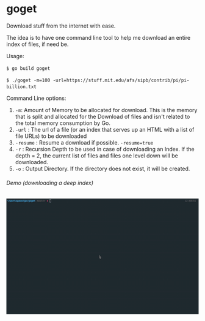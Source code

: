 # goget
Download stuff from the internet with ease.

The idea is to have one command line tool to help me download an entire index of files, if need be.

Usage:

`$ go build goget`

`$ ./goget -m=100 -url=https://stuff.mit.edu/afs/sipb/contrib/pi/pi-billion.txt`

Command Line options:
  1. `-m`: Amount of Memory to be allocated for download. This is the memory that is split and allocated for the Download of files and isn't related to the total memory consumption by Go.
  2. `-url` : The url of a file (or an index that serves up an HTML with a list of file URLs) to be downloaded
  3. `-resume` : Resume a download if possible. `-resume=true`
  4. `-r` : Recursion Depth to be used in case of downloading an Index. If the depth = 2, the current list of files and files one level down will be downloaded.
  5. `-o` : Output Directory. If the directory does not exist, it will be created.

###### Demo (downloading a deep index)
![](Demo-new.gif)
